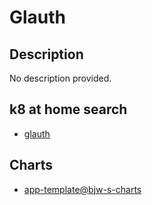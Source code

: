 # Glauth

## Description

No description provided.

## k8 at home search

- [glauth](https://nanne.dev/k8s-at-home-search/#/glauth)

## Charts

- [app-template@bjw-s-charts](https://bjw-s.github.io/helm-charts/)
